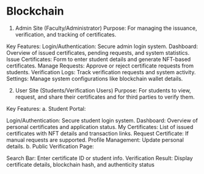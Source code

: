 # Blockchain

1. Admin Site (Faculty/Administrator)
Purpose: For managing the issuance, verification, and tracking of certificates.

Key Features:
Login/Authentication: Secure admin login system.
Dashboard: Overview of issued certificates, pending requests, and system statistics.
Issue Certificates: Form to enter student details and generate NFT-based certificates.
Manage Requests: Approve or reject certificate requests from students.
Verification Logs: Track verification requests and system activity.
Settings: Manage system configurations like blockchain wallet details.


2. User Site (Students/Verification Users)
Purpose: For students to view, request, and share their certificates and for third parties to verify them.

Key Features:
a. Student Portal:

Login/Authentication: Secure student login system.
Dashboard: Overview of personal certificates and application status.
My Certificates: List of issued certificates with NFT details and transaction links.
Request Certificate: If manual requests are supported.
Profile Management: Update personal details.
b. Public Verification Page:

Search Bar: Enter certificate ID or student info.
Verification Result: Display certificate details, blockchain hash, and authenticity status
 
